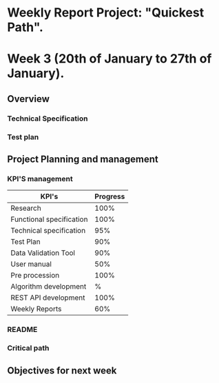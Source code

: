 # Weekly Report Project: "Quickest Path". 
# Week 3 (20th of January to 27th of January).

## Overview

### Technical Specification

### Test plan

## Project Planning and management

### KPI'S management 

| KPI's                    | Progress |
| ------------------------ | -------- |
| Research                 | 100%     |
| Functional specification | 100%     |
| Technical specification  | 95%      |
| Test Plan                | 90%      |
| Data Validation Tool     | 90%      |
| User manual              | 50%      |
|Pre procession            | 100%     |
| Algorithm development    | %        |
| REST API development     | 100%     |
| Weekly Reports           | 60%      |


### README

### Critical path

## Objectives for next week

